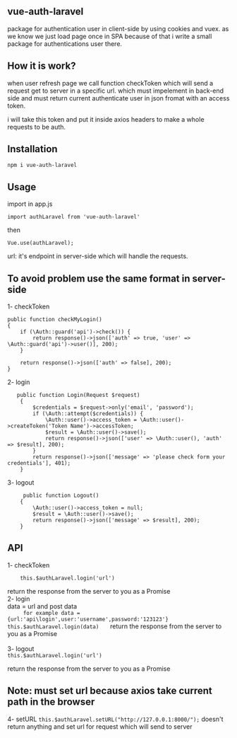 ## vue-auth-laravel
package for authentication  user in client-side by using cookies and vuex.
as we know  we just load page once in SPA because of that i write a small package for authentications user there.

## How it is work?
when user refresh page we call function checkToken which will send a request get to server in a specific url.
which must impelement in back-end side and  must return current authenticate user in json fromat with an access token.
 
i will take this token  and put it inside axios headers to make a whole requests to be auth.

## Installation
  `npm i vue-auth-laravel`


## Usage
import in app.js
```
import authLaravel from 'vue-auth-laravel'

```
then

```
Vue.use(authLaravel);

```


url: it's endpoint in server-side which will handle the requests.

## To avoid problem use the same format in server-side

 1- checkToken
 
    public function checkMyLogin()
    {
        if (\Auth::guard('api')->check()) {
            return response()->json(['auth' => true, 'user' => \Auth::guard('api')->user()], 200);
        }

        return response()->json(['auth' => false], 200);
    }
    
2- login
```
   public function Login(Request $request)
    {
        $credentials = $request->only('email', 'password');
        if (\Auth::attempt($credentials)) {
            \Auth::user()->access_token = \Auth::user()->createToken('Token Name')->accessToken;
            $result = \Auth::user()->save();
            return response()->json(['user' => \Auth::user(), 'auth' => $result], 200);
        }
        return response()->json(['message' => 'please check form your credentials'], 401);
    }
```
3- logout
```
     public function Logout()
    {
        \Auth::user()->access_token = null;
        $result = \Auth::user()->save();
        return response()->json(['message' => $result], 200);
    }
```
   

## API
1- checkToken <br>
```
    this.$authLaravel.login('url')  
```

return the response from the server to you as a Promise<br>
2- login  <br>
          data = url and post data  <br>
     ```     
      for example data ={url:'api\login',user:'username',password:'123123'}
      this.$authLaravel.login(data)   
     ``` 
   return the response from the server to you as a Promise <br>
  <br>
3- logout  <br>
``` this.$authLaravel.login('url') ```
     
 return the response from the server to you as a Promise <br>
 ## Note: must set url because axios take current path in the browser
 4- setURL 
 ``` this.$authLaravel.setURL("http://127.0.0.1:8000/"); ```
doesn't return anything and set url for request which will send to server 

